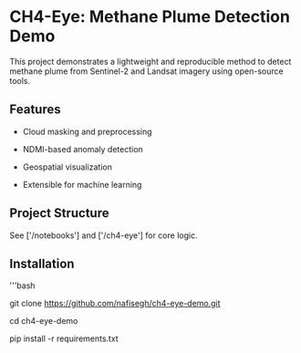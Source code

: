 # CH4-Eye: Methane Plume Detection Demo
This project demonstrates a lightweight and reproducible method to detect methane plume from Sentinel-2 and Landsat imagery using open-source tools.

## Features

- Cloud masking and preprocessing

- NDMI-based anomaly detection

- Geospatial visualization

- Extensible for machine learning

## Project Structure 

See ['/notebooks'] and ['/ch4-eye'] for core logic.

## Installation
'''bash

git clone https://github.com/nafisegh/ch4-eye-demo.git

cd ch4-eye-demo

pip install -r requirements.txt

